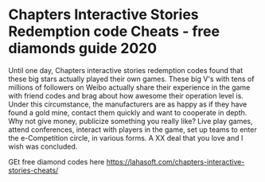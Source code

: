 # Chapters Interactive Stories Redemption code Cheats - free diamonds guide 2020

Until one day, Chapters interactive stories redemption codes found that these big stars actually played their own games. These big V's with tens of millions of followers on Weibo actually share their experience in the game with friend codes and brag about how awesome their operation level is. Under this circumstance, the manufacturers are as happy as if they have found a gold mine, contact them quickly and want to cooperate in depth. Why not give money, publicize something you really like? Live play games, attend conferences, interact with players in the game, set up teams to enter the e-Competition circle, in various forms. A XX deal that you love and I wish was concluded.

GEt free diamond codes here https://lahasoft.com/chapters-interactive-stories-cheats/
